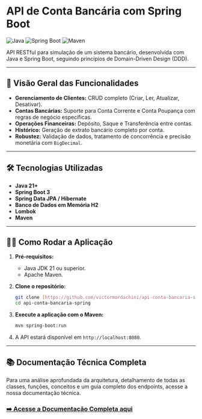 # API de Conta Bancária com Spring Boot

![Java](https://img.shields.io/badge/Java-21+-orange.svg) ![Spring Boot](https://img.shields.io/badge/Spring_Boot-3.x-green.svg) ![Maven](https://img.shields.io/badge/Maven-blue.svg)

API RESTful para simulação de um sistema bancário, desenvolvida com Java e Spring Boot, seguindo princípios de Domain-Driven Design (DDD).

---

## 🚀 Visão Geral das Funcionalidades

* **Gerenciamento de Clientes:** CRUD completo (Criar, Ler, Atualizar, Desativar).
* **Contas Bancárias:** Suporte para Conta Corrente e Conta Poupança com regras de negócio específicas.
* **Operações Financeiras:** Depósito, Saque e Transferência entre contas.
* **Histórico:** Geração de extrato bancário completo por conta.
* **Robustez:** Validação de dados, tratamento de concorrência e precisão monetária com `BigDecimal`.

---

## 🛠️ Tecnologias Utilizadas

* **Java 21+**
* **Spring Boot 3**
* **Spring Data JPA / Hibernate**
* **Banco de Dados em Memória H2**
* **Lombok**
* **Maven**

---

## 🏃‍♀️ Como Rodar a Aplicação

1.  **Pré-requisitos:**
    * Java JDK 21 ou superior.
    * Apache Maven.

2.  **Clone o repositório:**
    ```bash
    git clone [https://github.com/victormordachini/api-conta-bancaria-spring.git](https://github.com/victormordachini/api-conta-bancaria-spring.git)
    cd api-conta-bancaria-spring
    ```

3.  **Execute a aplicação com o Maven:**
    ```bash
    mvn spring-boot:run
    ```

4.  A API estará disponível em `http://localhost:8080`.

---

## 📚 Documentação Técnica Completa

Para uma análise aprofundada da arquitetura, detalhamento de todas as classes, funções, conceitos e um guia completo dos endpoints, acesse a nossa documentação técnica.

### **[➡️ Acesse a Documentação Completa aqui](./docs/DOCUMENTACAO_TECNICA.md)**
